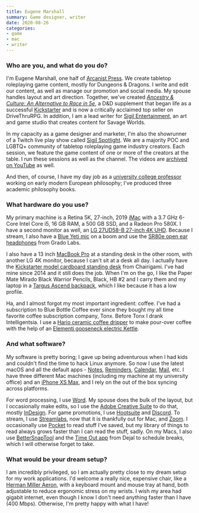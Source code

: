 ```yaml
---
title: Eugene Marshall
summary: Game designer, writer
date: 2020-08-26
categories:
- game
- mac
- writer
---
```


### Who are you, and what do you do?

I'm Eugene Marshall, one half of [Arcanist Press](https://arcanistpress.com/ "A tabletop games studio."). We create tabletop roleplaying game content, mostly for Dungeons & Dragons. I write and edit our content, as well as manage our promotion and social media. My spouse handles layout and art direction. Together, we've created [_Ancestry & Culture: An Alternative to Race in 5e_](https://www.drivethrurpg.com/product/314622 "Eugene's D&D book about race and ancestry."), a D&D supplement that began life as a successful [Kickstarter](https://www.kickstarter.com/projects/eugenemarshall/ancestry-and-culture-an-alternative-to-race-in-5e/ "Eugene's Kickstarter for his D&D supplement.") and is now a critically acclaimed top seller on DriveThruRPG. In addition, I am a lead writer for [Sigil Entertainment](https://sigil.info/ "An art/game studio."), an art and game studio that creates content for Savage Worlds. 

In my capacity as a game designer and marketer, I'm also the showrunner of a Twitch live play show called [Sigil Spotlight](https://www.twitch.tv/sigil_entertainment "A group of RPG industry creators streaming on Twitch."). We are a majority POC and LGBTQ+ community of tabletop roleplaying game industry creators. Each session, we feature the game content of one or more of the creators at the table. I run these sessions as well as the channel. The videos are [archived on YouTube](https://www.youtube.com/playlist?list=PLI8Y9H22eZN6DDiklpQnSAFZRcaxoqTwY "An archive of Sigil Spotlight recording on YouTube.") as well.

And then, of course, I have my day job as a [university college professor](https://sites.google.com/site/eugenemarshall/ "Eugene's homepage.") working on early modern European philosophy; I've produced three academic philosophy books.

### What hardware do you use?

My primary machine is a Retina 5K, 27-inch, 2019 [iMac][] with a 3.7 GHz 6-Core Intel Core i5, 16 GB RAM, a 500 GB SSD, and a Radeon Pro 580X. I have a second monitor as well, an [LG 27UD58-B 27-inch 4K UHD][27ud58-b]. Because I stream, I also have a [Blue Yeti mic][yeti] on a boom and use the [SR80e open ear headphones][sr80e] from Grado Labs. 

I also have a 13 inch [MacBook Pro][macbook-pro] at a standing desk in the other room, with another LG 4K monitor, because I can't sit at a desk all day. I actually have the [Kickstarter model cardboard standing desk][kickstarter-standing-desk] from Chairigami. I've had mine since 2014 and it still does the job. When I'm on the go, I like the Paper Mate Mirado Black Warrior Pencils, Black, HB #2 and I carry them and my laptop in a [Targus Ascend backpack][ascend], which I like because it has a low profile. 

Ha, and I almost forgot my most important ingredient: coffee. I've had a subscription to Blue Bottle Coffee ever since they bought my all time favorite coffee subscription company, Tonx. Before Tonx I drank Intelligentsia. I use a [Hario ceramic coffee dripper][v60] to make pour-over coffee with the help of an [Elementi gooseneck electric Kettle][electric-gooseneck-kettle].

### And what software?

My software is pretty boring; I gave up being adventurous when I had kids and couldn't find the time to hack Linux anymore. So now I use the latest macOS and all the default apps - [Notes][], [Reminders][], [Calendar][], [Mail][], etc. I have three different Mac machines (including my machine at my university office) and an [iPhone XS Max][iphone-xs-max], and I rely on the out of the box syncing across platforms.

For word processing, I use [Word][]. My spouse does the bulk of the layout, but I occasionally make edits, so I use the [Adobe Creative Suite][creative-suite] to do that, mostly [InDesign][]. For game promotions, I use [Hootsuite][] and [Discord][]. To stream, I use [Streamlabs][], now that it is thankfully out for Mac, and [Zoom][]. I occasionally use [Pocket][] to read stuff I've saved, but my library of things to read always grows faster than I can read the stuff, sadly. On my Macs, I also use [BetterSnapTool][] and the [Time Out app][time-out] from Dejal to schedule breaks, which I will otherwise forget to take.

### What would be your dream setup?

I am incredibly privileged, so I am actually pretty close to my dream setup for my work applications. I'd welcome a really nice, expensive chair, like a [Herman Miller Aeron][aeron], with a keyboard mount and mouse tray at hand, both adjustable to reduce ergonomic stress on my wrists. I wish my area had gigabit internet, even though I know I don't need anything faster than I have (400 Mbps). Otherwise, I'm pretty happy with what I have!

[27ud58-b]: https://www.lg.com/us/monitors/lg-27UD58-B-4k-uhd-led-monitor "A 27 inch LED monitor."
[aeron]: https://www.hermanmiller.com/products/seating/office-chairs/aeron-chairs/ "A work chair."
[ascend]: https://us.targus.com/products/ascend-16-inch-laptop-backpack-black-tsb710us "A laptop backpack."
[bettersnaptool]: https://apps.apple.com/us/app/bettersnaptool/id417375580 "Window management software for the Mac."
[calendar]: https://en.wikipedia.org/wiki/Calendar_(Apple) "The calendar software included with macOS."
[creative-suite]: https://www.adobe.com/creativecloud.html "A collection of design tools."
[discord]: https://discord.com/ "A voice and text chat service."
[electric-gooseneck-kettle]: http://web.archive.org/web/20211127014805/https://elementi.co/collections/kettle/products/elementi-electric-gooseneck-kettle "An electric gooseneck kettle."
[hootsuite]: https://www.hootsuite.com/ "A social media management service."
[imac]: https://www.apple.com/imac-24/ "An all-in-one computer."
[indesign]: https://www.adobe.com/products/indesign.html "A desktop/web publishing application."
[iphone-xs-max]: https://en.wikipedia.org/wiki/IPhone_XS "A 6.46 inch smartphone."
[kickstarter-standing-desk]: http://web.archive.org/web/20230131075817/https://www.chairigami.com/product-page/kickstarter-standing-desk "A cardboard standing desk."
[macbook-pro]: https://www.apple.com/macbook-pro/ "A laptop."
[mail]: https://en.wikipedia.org/wiki/Mail_(application) "The default Mac OS X mail client."
[notes]: https://en.wikipedia.org/wiki/Notes_(Apple) "A note-taking application included with Mac OS X."
[pocket]: https://getpocket.com/en/ "A service for storing links to look at later on."
[reminders]: https://support.apple.com/guide/icloud/mmc0cd794a/ "A to-do list included with Mac OS X."
[sr80e]: https://gradolabs.com/headphones/prestige-series/item/128-sr80x "On-ear headphones."
[streamlabs]: https://streamlabs.com/ "A streaming service."
[time-out]: https://www.dejal.com/timeout/ "A Mac break reminder tool."
[v60]: http://web.archive.org/web/20200413053744/https://www.hario.jp/sp_v60series.html "A coffee dripper."
[word]: https://www.microsoft.com/en-us/microsoft-365/word "A document editor."
[yeti]: https://bluemic.com/yeti/ "A USB microphone."
[zoom]: http://web.archive.org/web/20200914231305/http://www.logicalshift.demon.co.uk/mac/zoom.html "A Mac app to play interactive fiction."
